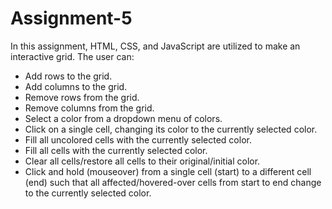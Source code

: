 # Assignment-5

In this assignment, HTML, CSS, and JavaScript are utilized to make an interactive grid. The user can:

- Add rows to the grid.
- Add columns to the grid.
- Remove rows from the grid.
- Remove columns from the grid.
- Select a color from a dropdown menu of colors.
- Click on a single cell, changing its color to the currently selected color.
- Fill all uncolored cells with the currently selected color.
- Fill all cells with the currently selected color.
- Clear all cells/restore all cells to their original/initial color.
- Click and hold (mouseover) from a single cell (start) to a different cell (end) such that all affected/hovered-over cells from start to end change to the currently selected color.